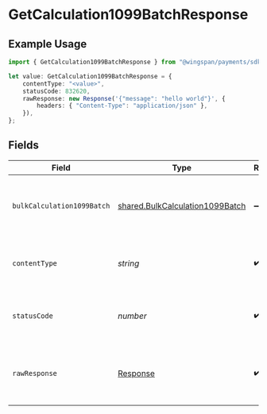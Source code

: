 # GetCalculation1099BatchResponse

## Example Usage

```typescript
import { GetCalculation1099BatchResponse } from "@wingspan/payments/sdk/models/operations";

let value: GetCalculation1099BatchResponse = {
    contentType: "<value>",
    statusCode: 832620,
    rawResponse: new Response('{"message": "hello world"}', {
        headers: { "Content-Type": "application/json" },
    }),
};
```

## Fields

| Field                                                                                     | Type                                                                                      | Required                                                                                  | Description                                                                               |
| ----------------------------------------------------------------------------------------- | ----------------------------------------------------------------------------------------- | ----------------------------------------------------------------------------------------- | ----------------------------------------------------------------------------------------- |
| `bulkCalculation1099Batch`                                                                | [shared.BulkCalculation1099Batch](../../../sdk/models/shared/bulkcalculation1099batch.md) | :heavy_minus_sign:                                                                        | A batch of items for importing as calculation 1099s                                       |
| `contentType`                                                                             | *string*                                                                                  | :heavy_check_mark:                                                                        | HTTP response content type for this operation                                             |
| `statusCode`                                                                              | *number*                                                                                  | :heavy_check_mark:                                                                        | HTTP response status code for this operation                                              |
| `rawResponse`                                                                             | [Response](https://developer.mozilla.org/en-US/docs/Web/API/Response)                     | :heavy_check_mark:                                                                        | Raw HTTP response; suitable for custom response parsing                                   |